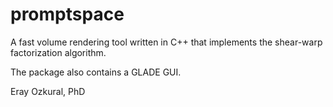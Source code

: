 # promptspace
A fast volume rendering tool written in C++ that implements the
shear-warp factorization algorithm.

The package also contains a GLADE GUI.

Eray Ozkural, PhD
